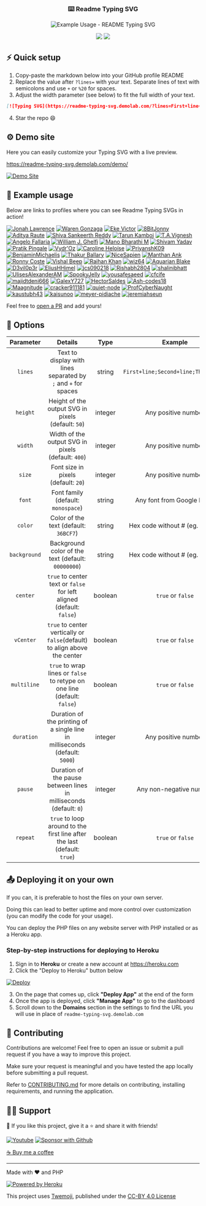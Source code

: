 <!-- markdownlint-disable MD033 MD041 -->
<p align="center">
  <h3 align="center">⌨️ Readme Typing SVG</h3>
</p>

<p align="center">
  <img src="https://readme-typing-svg.demolab.com/?lines=Type+messages+everywhere!;Add+a+bio+to+your+profile!;Add+a+description+to+your+repo!;Make+your+readme+stand+out!&font=Fira%20Code&center=true&width=380&height=50&duration=4000&pause=1000" alt="Example Usage - README Typing SVG">
</p>

<p align="center">
  <a href="https://github.com/search?q=extension%3Amd+%22https+readme+typing+svg%22&type=Code" alt="Users" title="Repo users">
    <img src="https://freshidea.com/jonah/app/github-search-results/readme-typing-svg/index.php"/></a>
  <a href="https://discord.gg/fPrdqh3Zfu" alt="Discord" title="Dev Pro Tips Discussion & Support Server">
    <img src="https://img.shields.io/discord/819650821314052106?color=7289DA&logo=discord&logoColor=white&style=for-the-badge"/></a>
</p>
<!-- markdownlint-enable MD033 -->

## ⚡ Quick setup

1. Copy-paste the markdown below into your GitHub profile README
2. Replace the value after `?lines=` with your text. Separate lines of text with semicolons and use `+` or `%20` for spaces.
3. Adjust the width parameter (see below) to fit the full width of your text.

```md
[![Typing SVG](https://readme-typing-svg.demolab.com/?lines=First+line+of+text;Second+line+of+text)](https://git.io/typing-svg)
```

4. Star the repo 😄

## ⚙ Demo site

Here you can easily customize your Typing SVG with a live preview.

<https://readme-typing-svg.demolab.com/demo/>

[![Demo Site](https://user-images.githubusercontent.com/20955511/183703055-42ec8754-d84c-414f-8132-a02974224aa1.gif "Demo Site")](https://readme-typing-svg.demolab.com/demo/)

## 🚀 Example usage

Below are links to profiles where you can see Readme Typing SVGs in action!

[![Jonah Lawrence](https://github.com/DenverCoder1.png?size=60)](https://github.com/DenverCoder1 "Jonah Lawrence on GitHub")
[![Waren Gonzaga](https://github.com/warengonzaga.png?size=60)](https://github.com/warengonzaga "Waren Gonzaga on GitHub")
[![Eke Victor](https://github.com/Evavic44.png?size=60)](https://github.com/Evavic44 "Eke Victor on GitHub")
[![8BitJonny](https://github.com/8BitJonny.png?size=60)](https://github.com/8BitJonny "8BitJonny on GitHub")
[![Aditya Raute](https://github.com/adityaraute.png?size=60)](https://github.com/adityaraute "Aditya Raute on GitHub")
[![Shiva Sankeerth Reddy](https://github.com/ShivaSankeerth.png?size=60)](https://github.com/ShivaSankeerth "Shiva Sankeerth Reddy on GitHub")
[![Tarun Kamboj](https://github.com/Tarun-Kamboj.png?size=60)](https://github.com/Tarun-Kamboj "Tarun Kamboj on GitHub")
[![T.A.Vignesh](https://github.com/tavignesh.png?size=60)](https://github.com/tavignesh "T.A.Vignesh on GitHub")
[![Angelo Fallaria](https://github.com/angelofallars.png?size=60)](https://github.com/angelofallars "Angelo Fallaria on GitHub")
[![William J. Ghelfi](https://github.com/trumbitta.png?size=60)](https://github.com/trumbitta "William J. Ghelfi on GitHub")
[![Mano Bharathi M](https://avatars.githubusercontent.com/u/88357044?size=60)](https://github.com/ManoBharathi93 "Mano Bharathi M on GitHub")
[![Shivam Yadav](https://github.com/sudoshivam.png?size=60)](https://github.com/sudoshivam "Shivam Yadav on GitHub")
[![Pratik Pingale](https://github.com/PROxZIMA.png?size=60)](https://github.com/PROxZIMA "Pratik Pingale on GitHub")
[![Vydr'Oz](https://github.com/VydrOz.png?size=60)](https://github.com/VydrOz "Vydr'Oz on GitHub")
[![Caroline Heloíse](https://github.com/Carol42.png?size=60)](https://github.com/Carol42 "Caroline Heloíse on GitHub")
[![PriyanshK09](https://github.com/PriyanshK09.png?size=60)](https://github.com/PriyanshK09 "PriyanshK09 on GitHub")
[![BenjaminMichaelis](https://github.com/BenjaminMichaelis.png?size=60)](https://github.com/BenjaminMichaelis "BenjaminMichaelis on GitHub")
[![Thakur Ballary](https://github.com/thakurballary.png?size=60)](https://github.com/thakurballary "Thakur Ballary on GitHub")
[![NiceSapien](https://github.com/nicesapien.png?size=60)](https://github.com/nicesapien "NiceSapien on GitHub")
[![Manthan Ank](https://github.com/manthanank.png?size=60)](https://github.com/manthanank "Manthan Ank on GitHub")
[![Ronny Coste](https://github.com/lertsoft.png?size=60)](https://github.com/lertsoft "Ronny Coste on GitHub")
[![Vishal Beep](https://github.com/vishal-beep136.png?size=60)](https://github.com/Vishal-beep136 "Vishal Beep on GitHub")
[![Raihan Khan](https://github.com/raihankhan.png?size=60)](https://github.com/raihankhan "Raihan Khan on GitHub")
[![wiz64](https://github.com/wiz64.png?size=60)](https://github.com/wiz64 "wiz64 on GitHub")
[![Aquarian Blake](https://github.com/Aquarius-blake.png?size=60)](https://github.com/Aquarius-blake "Aquarian Blake on GitHub")
[![D3vil0p3r](https://github.com/D3vil0p3r.png?size=60)](https://github.com/D3vil0p3r "D3vil0p3r on GitHub")
[![EliusHHimel](https://github.com/EliusHHimel.png?size=60)](https://github.com/EliusHHimel "EliusHHimel on GitHub")
[![jcs090218](https://github.com/jcs090218.png?size=60)](https://github.com/jcs090218 "jcs090218 on GitHub")
[![Rishabh2804](https://github.com/Rishabh2804.png?size=60)](https://github.com/Rishabh2804 "Rishabh2804 on GitHub")
[![shalinibhatt](https://github.com/shalinibhatt.png?size=60)](https://github.com/shalinibhatt "shalinibhatt on GitHub")
[![UlisesAlexanderAM](https://github.com/UlisesAlexanderAM.png?size=60)](https://github.com/UlisesAlexanderAM "UlisesAlexanderAM on GitHub")
[![SpookyJelly](https://github.com/SpookyJelly.png?size=60)](https://github.com/SpookyJelly "SpookyJelly on GitHub")
[![yousafesaeed](https://github.com/yousafesaeed.png?size=60)](https://github.com/yousafesaeed "yousafesaeed on GitHub")
[![cfcife](https://github.com/cfcife.png?size=60)](https://github.com/cfcife "cfcife on GitHub")
[![majidtdeni666](https://github.com/majidtdeni666.png?size=60)](https://github.com/majidtdeni666 "majidtdeni666 on GitHub")
[![GalexY727](https://github.com/galexy727.png?size=60)](https://github.com/galexy727 "GalexY727 on GitHub")
[![HectorSaldes](https://github.com/HectorSaldes.png?size=60)](https://github.com/HectorSaldes "HectorSaldes on GitHub")
[![Ash-codes18](https://github.com/Ash-codes18.png?size=60)](https://github.com/Ash-codes18 "Ash-codes18 on GitHub")
[![Maagnitude](https://github.com/Maagnitude.png?size=60)](https://github.com/Maagnitude "Maagnitude on GitHub")
[![cracker911181](https://github.com/cracker911181.png?size=60)](https://github.com/cracker911181 "cracker911181 on GitHub")
[![quiet-node](https://github.com/quiet-node.png?size=60)](https://github.com/quiet-node "quiet-node on GitHub")
[![ProfCyberNaught](https://github.com/ProfCyberNaught.png?size=60)](https://github.com/ProfCyberNaught "ProfCyberNaught on GitHub")
[![kaustubh43](https://github.com/kaustubh43.png?size=60)](https://github.com/kaustubh43 "kaustubh43 on GitHub")
[![kaisunoo](https://github.com/kaisunoo.png?size=60)](https://github.com/kaisunoo "kaisunoo on GitHub")
[![meyer-pidiache](https://github.com/meyer-pidiache.png?size=60)](https://github.com/meyer-pidiache "Meyer Pidiache on GitHub")
[![jeremiahseun](https://github.com/jeremiahseun.png?size=60)](https://github.com/jeremiahseun "Jeremiah Erinola on GitHub")

Feel free to [open a PR](https://github.com/DenverCoder1/readme-typing-svg/issues/21#issue-870549556) and add yours!

## 🔧 Options

|  Parameter   |                                   Details                                   |  Type   |               Example               |
| :----------: | :-------------------------------------------------------------------------: | :-----: | :---------------------------------: |
|   `lines`    |       Text to display with lines separated by `;` and `+` for spaces        | string  | `First+line;Second+line;Third+line` |
|   `height`   |             Height of the output SVG in pixels (default: `50`)              | integer |         Any positive number         |
|   `width`    |             Width of the output SVG in pixels (default: `400`)              | integer |         Any positive number         |
|    `size`    |                     Font size in pixels (default: `20`)                     | integer |         Any positive number         |
|    `font`    |                     Font family (default: `monospace`)                      | string  |     Any font from Google Fonts      |
|   `color`    |                    Color of the text (default: `36BCF7`)                    | string  |  Hex code without # (eg. `F724A9`)  |
| `background` |             Background color of the text (default: `00000000`)              | string  |  Hex code without # (eg. `FEFF4C`)  |
|   `center`   |    `true` to center text or `false` for left aligned (default: `false`)     | boolean |          `true` or `false`          |
|  `vCenter`   |  `true` to center vertically or `false`(default) to align above the center  | boolean |          `true` or `false`          |
| `multiline`  |  `true` to wrap lines or `false` to retype on one line (default: `false`)   | boolean |          `true` or `false`          |
|  `duration`  | Duration of the printing of a single line in milliseconds (default: `5000`) | integer |         Any positive number         |
|   `pause`    |     Duration of the pause between lines in milliseconds (default: `0`)      | integer |       Any non-negative number       |
|   `repeat`   |  `true` to loop around to the first line after the last (default: `true`)   | boolean |          `true` or `false`          |

## 📤 Deploying it on your own

If you can, it is preferable to host the files on your own server.

Doing this can lead to better uptime and more control over customization (you can modify the code for your usage).

You can deploy the PHP files on any website server with PHP installed or as a Heroku app.

### Step-by-step instructions for deploying to Heroku

1. Sign in to **Heroku** or create a new account at <https://heroku.com>
2. Click the "Deploy to Heroku" button below

[![Deploy](https://www.herokucdn.com/deploy/button.svg "Deploy to Heroku")](https://heroku.com/deploy?template=https://github.com/DenverCoder1/readme-typing-svg/tree/main)

3. On the page that comes up, click **"Deploy App"** at the end of the form
4. Once the app is deployed, click **"Manage App"** to go to the dashboard
5. Scroll down to the **Domains** section in the settings to find the URL you will use in place of `readme-typing-svg.demolab.com`

## 🤗 Contributing

Contributions are welcome! Feel free to open an issue or submit a pull request if you have a way to improve this project.

Make sure your request is meaningful and you have tested the app locally before submitting a pull request.

Refer to [CONTRIBUTING.md](/CONTRIBUTING.md) for more details on contributing, installing requirements, and running the application.

## 🙋‍♂️ Support

💙 If you like this project, give it a ⭐ and share it with friends!

<!-- markdownlint-disable MD033 -->
<p align="left">
  <a href="https://www.youtube.com/channel/UCipSxT7a3rn81vGLw9lqRkg?sub_confirmation=1"><img alt="Youtube" title="Youtube" src="https://img.shields.io/badge/-Subscribe-red?style=for-the-badge&logo=youtube&logoColor=white"/></a>
  <a href="https://github.com/sponsors/DenverCoder1"><img alt="Sponsor with Github" title="Sponsor with Github" src="https://img.shields.io/badge/-Sponsor-ea4aaa?style=for-the-badge&logo=github&logoColor=white"/></a>
</p>
<!-- markdownlint-enable MD033 -->

[☕ Buy me a coffee](https://ko-fi.com/jlawrence)

---

Made with ❤️ and PHP

<!-- markdownlint-disable MD033 -->

<a href="https://heroku.com/"><img alt="Powered by Heroku" title="Powered by Heroku" src="https://img.shields.io/badge/-Powered%20by%20Heroku-6567a5?style=for-the-badge&logo=heroku&logoColor=white"/></a>

<!-- markdownlint-enable MD033 -->

This project uses [Twemoji](https://github.com/twitter/twemoji), published under the [CC-BY 4.0 License](https://creativecommons.org/licenses/by/4.0/)
